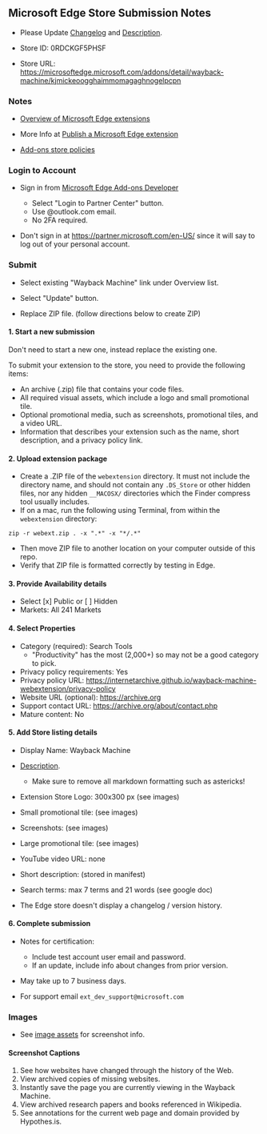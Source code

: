 ## Microsoft Edge Store Submission Notes

- Please Update [Changelog](../changelog.md) and [Description](../description.md).

- Store ID: 0RDCKGF5PHSF
- Store URL: https://microsoftedge.microsoft.com/addons/detail/wayback-machine/kjmickeoogghaimmomagaghnogelpcpn

### Notes

- [Overview of Microsoft Edge extensions](https://docs.microsoft.com/en-us/microsoft-edge/extensions-chromium/)

- More Info at [Publish a Microsoft Edge extension](https://docs.microsoft.com/en-us/microsoft-edge/extensions-chromium/publish/publish-extension)

- [Add-ons store policies](https://docs.microsoft.com/en-us/microsoft-edge/extensions-chromium/store-policies/developer-policies)

### Login to Account

- Sign in from [Microsoft Edge Add-ons Developer](https://developer.microsoft.com/en-us/microsoft-edge/extensions/)

  - Select "Login to Partner Center" button.
  - Use @outlook.com email.
  - No 2FA required.

- Don't sign in at https://partner.microsoft.com/en-US/ since it will say to log out of your personal account.

### Submit

- Select existing "Wayback Machine" link under Overview list.

- Select "Update" button.

- Replace ZIP file. (follow directions below to create ZIP)

#### 1. Start a new submission

Don't need to start a new one, instead replace the existing one.

To submit your extension to the store, you need to provide the following items:

- An archive (.zip) file that contains your code files.
- All required visual assets, which include a logo and small promotional tile.
- Optional promotional media, such as screenshots, promotional tiles, and a video URL.
- Information that describes your extension such as the name, short description, and a privacy policy link.

#### 2. Upload extension package

- Create a .ZIP file of the `webextension` directory. It must not include the directory name, and should not contain any `.DS_Store` or other hidden files, nor any hidden `__MACOSX/` directories which the Finder compress tool usually includes.
- If on a mac, run the following using Terminal, from within the `webextension` directory:

```
zip -r webext.zip . -x ".*" -x "*/.*"
```

- Then move ZIP file to another location on your computer outside of this repo.
- Verify that ZIP file is formatted correctly by testing in Edge.

#### 3. Provide Availability details

- Select [x] Public or [ ] Hidden
- Markets: All 241 Markets

#### 4. Select Properties

- Category (required): Search Tools
  - "Productivity" has the most (2,000+) so may not be a good category to pick.
- Privacy policy requirements: Yes
- Privacy policy URL: https://internetarchive.github.io/wayback-machine-webextension/privacy-policy
- Website URL (optional): https://archive.org
- Support contact URL: https://archive.org/about/contact.php
- Mature content: No

#### 5. Add Store listing details

- Display Name: Wayback Machine
- [Description](../description.md).
  - Make sure to remove all markdown formatting such as astericks!
- Extension Store Logo: 300x300 px (see images)
- Small promotional tile: (see images)
- Screenshots: (see images)
- Large promotional tile: (see images)
- YouTube video URL: none
- Short description: (stored in manifest)
- Search terms: max 7 terms and 21 words (see google doc)

- The Edge store doesn't display a changelog / version history.

#### 6. Complete submission

- Notes for certification:

  - Include test account user email and password.
  - If an update, include info about changes from prior version.

- May take up to 7 business days.
- For support email `ext_dev_support@microsoft.com`

### Images

- See [image assets](image-assets.md) for screenshot info.

#### Screenshot Captions

1. See how websites have changed through the history of the Web.
2. View archived copies of missing websites.
3. Instantly save the page you are currently viewing in the Wayback Machine.
4. View archived research papers and books referenced in Wikipedia.
5. See annotations for the current web page and domain provided by Hypothes.is.

